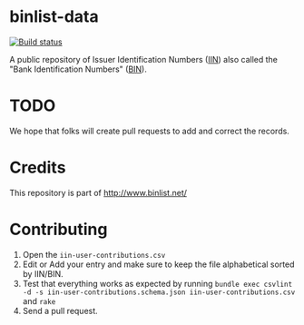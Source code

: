 binlist-data
=========

[![Build status](https://api.travis-ci.org/binlist/binlist-data.svg)][BUILDSTATUS]

A public repository of Issuer Identification Numbers ([IIN][IIN]) also 
called the "Bank Identification Numbers" ([BIN][BIN]).

TODO
====
We hope that folks will create pull requests to add and correct the records.

Credits
=======
This repository is part of http://www.binlist.net/

Contributing
============
1. Open the `iin-user-contributions.csv`
2. Edit or Add your entry and make sure to keep the file alphabetical sorted by IIN/BIN.
3. Test that everything works as expected by running `bundle exec csvlint -d -s iin-user-contributions.schema.json iin-user-contributions.csv` and `rake`
4. Send a pull request.

[BIN]: http://en.wikipedia.org/wiki/Bank_card_number
[IIN]: http://en.wikipedia.org/wiki/Bank_card_number
[BUILDSTATUS]: https://travis-ci.org/binlist/binlist-data/builds
